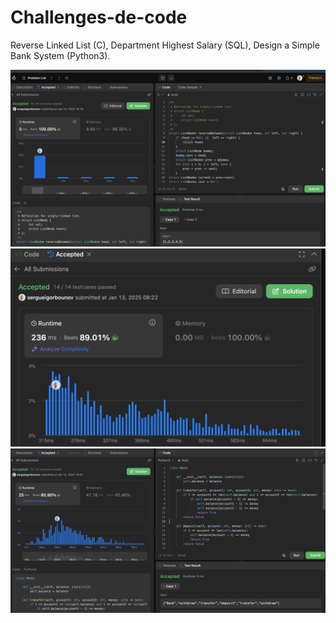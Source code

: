 # Challenges-de-code
Reverse Linked List (C), Department Highest Salary (SQL), Design a Simple Bank System (Python3).

![Department Highest Salary Image](images/revlinkedlist1.png)
![Department Highest Salary Image](images/salary.png)
![Department Highest Salary Image](images/bank1.png)
